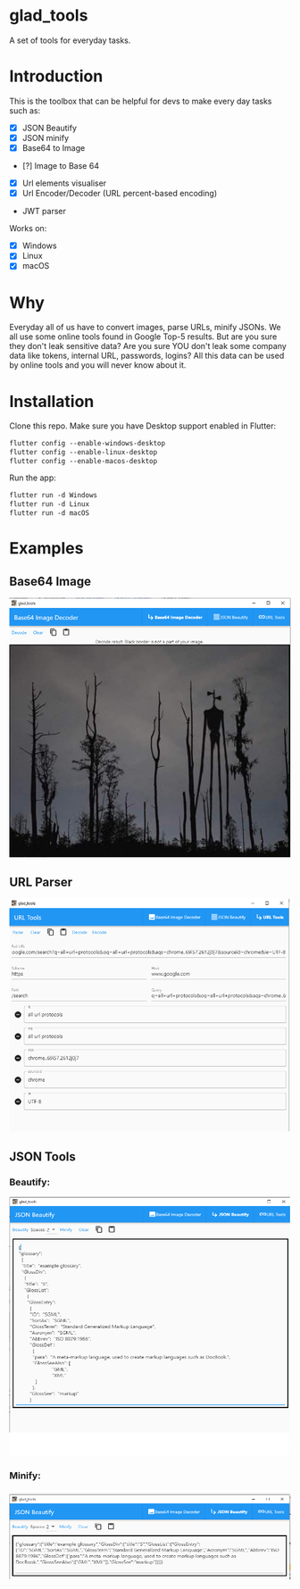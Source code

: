 # glad_tools
 A set of tools for everyday tasks.

# Introduction

This is the toolbox that can be helpful for devs to make every day tasks such as:

- [x] JSON Beautify
- [x] JSON minify
- [x] Base64 to Image
- [?] Image to Base 64
- [x] Url elements visualiser
- [x] Url Encoder/Decoder (URL percent-based encoding)
- JWT parser

Works on:

- [x] Windows
- [x] Linux
- [x] macOS

# Why

Everyday all of us have to convert images, parse URLs, minify JSONs. We all use some online tools found in Google Top-5 results.
But are you sure they don't leak sensitive data? Are you sure YOU don't leak some company data like tokens, internal URL, passwords, logins?
All this data can be used by online tools and you will never know about it.

# Installation

Clone this repo. Make sure you have Desktop support enabled in Flutter:

```
flutter config --enable-windows-desktop
flutter config --enable-linux-desktop
flutter config --enable-macos-desktop
```

Run the app:

```
flutter run -d Windows
flutter run -d Linux
flutter run -d macOS
```

# Examples

## Base64 Image

![Base64 Image](images/base64.png)

## URL Parser

![URL Parser](images/url_parser.png)

## JSON Tools

### Beautify:
![Beautify](images/json_beautify.png)

### Minify:
![Minify](images/json_minify.png)